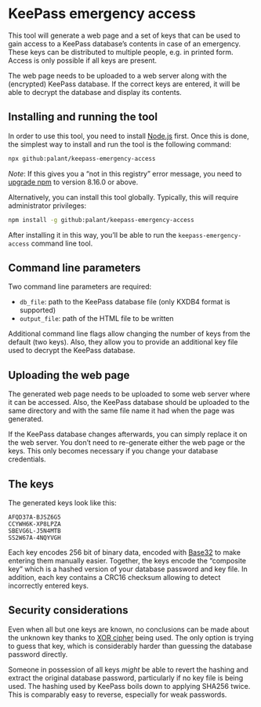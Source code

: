 KeePass emergency access
========================

This tool will generate a web page and a set of keys that can be used to gain access to a KeePass database’s contents in case of an emergency. These keys can be distributed to multiple people, e.g. in printed form. Access is only possible if all keys are present.

The web page needs to be uploaded to a web server along with the (encrypted) KeePass database. If the correct keys are entered, it will be able to decrypt the database and display its contents.

Installing and running the tool
-------------------------------

In order to use this tool, you need to install [Node.js](https://nodejs.org/) first. Once this is done, the simplest way to install and run the tool is the following command:

```sh
npx github:palant/keepass-emergency-access
```

*Note*: If this gives you a “not in this registry” error message, you need to [upgrade npm](https://docs.npmjs.com/try-the-latest-stable-version-of-npm) to version 8.16.0 or above.

Alternatively, you can install this tool globally. Typically, this will require administrator privileges:

```sh
npm install -g github:palant/keepass-emergency-access
```

After installing it in this way, you’ll be able to run the `keepass-emergency-access` command line tool.

Command line parameters
-----------------------

Two command line parameters are required:

* `db_file`: path to the KeePass database file (only KXDB4 format is supported)
* `output_file`: path of the HTML file to be written

Additional command line flags allow changing the number of keys from the default (two keys). Also, they allow you to provide an additional key file used to decrypt the KeePass database.

Uploading the web page
----------------------

The generated web page needs to be uploaded to some web server where it can be accessed. Also, the KeePass database should be uploaded to the same directory and with the same file name it had when the page was generated.

If the KeePass database changes afterwards, you can simply replace it on the web server. You don’t need to re-generate either the web page or the keys. This only becomes necessary if you change your database credentials.

The keys
--------

The generated keys look like this:

```
AFQD37A-BJSZ6G5
CCYWH6K-XP8LPZA
SBEVG6L-J5N4MTB
SS2W67A-4NQYVGH
```

Each key encodes 256 bit of binary data, encoded with [Base32](https://en.wikipedia.org/wiki/Base32) to make entering them manually easier. Together, the keys encode the “composite key” which is a hashed version of your database password and key file. In addition, each key contains a CRC16 checksum allowing to detect incorrectly entered keys.

Security considerations
-----------------------

Even when all but one keys are known, no conclusions can be made about the unknown key thanks to [XOR cipher](https://en.wikipedia.org/wiki/XOR_cipher) being used. The only option is trying to guess that key, which is considerably harder than guessing the database password directly.

Someone in possession of all keys *might* be able to revert the hashing and extract the original database password, particularly if no key file is being used. The hashing used by KeePass boils down to applying SHA256 twice. This is comparably easy to reverse, especially for weak passwords.